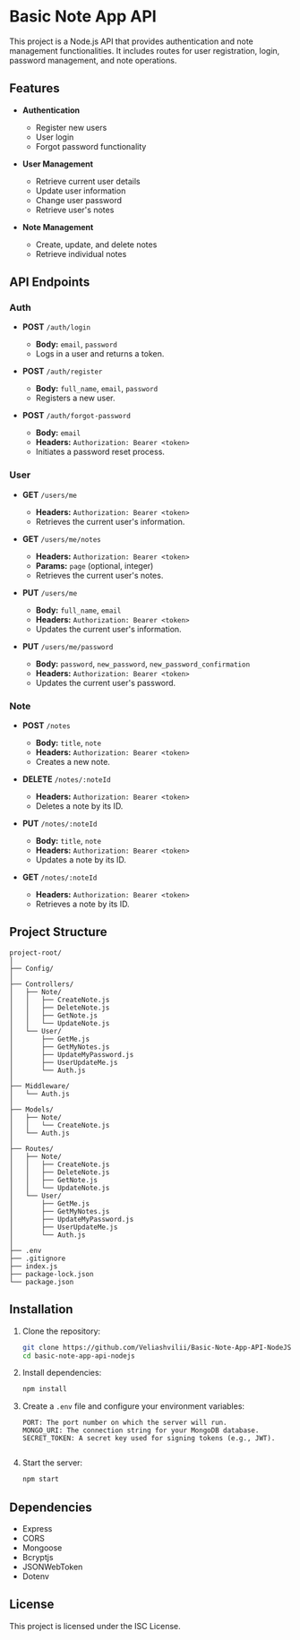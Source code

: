# Basic Note App API

This project is a Node.js API that provides authentication and note management functionalities. It includes routes for user registration, login, password management, and note operations.

## Features

- **Authentication**
  - Register new users
  - User login
  - Forgot password functionality

- **User Management**
  - Retrieve current user details
  - Update user information
  - Change user password
  - Retrieve user's notes

- **Note Management**
  - Create, update, and delete notes
  - Retrieve individual notes

## API Endpoints

### Auth

- **POST** `/auth/login`
  - **Body:** `email`, `password`
  - Logs in a user and returns a token.

- **POST** `/auth/register`
  - **Body:** `full_name`, `email`, `password`
  - Registers a new user.

- **POST** `/auth/forgot-password`
  - **Body:** `email`
  - **Headers:** `Authorization: Bearer <token>`
  - Initiates a password reset process.

### User

- **GET** `/users/me`
  - **Headers:** `Authorization: Bearer <token>`
  - Retrieves the current user's information.

- **GET** `/users/me/notes`
  - **Headers:** `Authorization: Bearer <token>`
  - **Params:** `page` (optional, integer)
  - Retrieves the current user's notes.

- **PUT** `/users/me`
  - **Body:** `full_name`, `email`
  - **Headers:** `Authorization: Bearer <token>`
  - Updates the current user's information.

- **PUT** `/users/me/password`
  - **Body:** `password`, `new_password`, `new_password_confirmation`
  - **Headers:** `Authorization: Bearer <token>`
  - Updates the current user's password.

### Note

- **POST** `/notes`
  - **Body:** `title`, `note`
  - **Headers:** `Authorization: Bearer <token>`
  - Creates a new note.

- **DELETE** `/notes/:noteId`
  - **Headers:** `Authorization: Bearer <token>`
  - Deletes a note by its ID.

- **PUT** `/notes/:noteId`
  - **Body:** `title`, `note`
  - **Headers:** `Authorization: Bearer <token>`
  - Updates a note by its ID.

- **GET** `/notes/:noteId`
  - **Headers:** `Authorization: Bearer <token>`
  - Retrieves a note by its ID.

## Project Structure

```
project-root/
│
├── Config/
│
├── Controllers/
│   ├── Note/
│   │   ├── CreateNote.js
│   │   ├── DeleteNote.js
│   │   ├── GetNote.js
│   │   └── UpdateNote.js
│   └── User/
│       ├── GetMe.js
│       ├── GetMyNotes.js
│       ├── UpdateMyPassword.js
│       ├── UserUpdateMe.js
│       └── Auth.js
│
├── Middleware/
│   └── Auth.js
│
├── Models/
│   ├── Note/
│   │   └── CreateNote.js
│   └── Auth.js
│
├── Routes/
│   ├── Note/
│   │   ├── CreateNote.js
│   │   ├── DeleteNote.js
│   │   ├── GetNote.js
│   │   └── UpdateNote.js
│   └── User/
│       ├── GetMe.js
│       ├── GetMyNotes.js
│       ├── UpdateMyPassword.js
│       ├── UserUpdateMe.js
│       └── Auth.js
│
├── .env
├── .gitignore
├── index.js
├── package-lock.json
└── package.json
```

## Installation

1. Clone the repository:

   ```bash
   git clone https://github.com/Veliashvilii/Basic-Note-App-API-NodeJS.git
   cd basic-note-app-api-nodejs
   ```

2. Install dependencies:

   ```bash
   npm install
   ```

3. Create a `.env` file and configure your environment variables:
   ```plaintext
   PORT: The port number on which the server will run.
   MONGO_URI: The connection string for your MongoDB database.
   SECRET_TOKEN: A secret key used for signing tokens (e.g., JWT).


5. Start the server:

   ```bash
   npm start
   ```

## Dependencies

- Express
- CORS
- Mongoose
- Bcryptjs
- JSONWebToken
- Dotenv

## License

This project is licensed under the ISC License.
